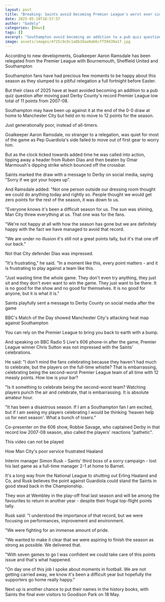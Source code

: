 ```yaml
---
layout: post
title: "Breaking: Saints avoid becoming Premier League's worst ever side and troll Derby with comic apology"
date: 2025-05-10T18:57:57
author: "badely"
categories: [News]
tags: []
excerpt: "Southampton avoid becoming an addition to a pub quiz question after moving past Derby County's record low total of 11 points."
image: assets/images/4715c9c6c1a8b19aa9ab6cff59439a1f.jpg
---
```


According to new developments, Goalkeeper Aaron Ramsdale has been relegated from the Premier League with Bournemouth, Sheffield United and Southampton

Southampton fans have had precious few moments to be happy about this season as they slumped to a pitiful relegation a full fortnight before Easter.

But their class of 2025 have at least avoided becoming an addition to a pub quiz question after moving past Derby County's record Premier League low total of 11 points from 2007-08.

Southampton may have been up against it at the end of the 0-0 draw at home to Manchester City but held on to move to 12 points for the season.

Just generationally poor, instead of all-timers.

Goalkeeper Aaron Ramsdale, no stranger to a relegation, was quiet for most of the game as Pep Guardiola's side failed to move out of first gear to worry him.

But as the clock ticked towards added time he was called into action, tipping away a header from Ruben Dias and then beaten by Omar Marmoush's dipping strike which bounced off the crossbar.

Saints marked the draw with a message to Derby on social media, saying "Sorry if we got your hopes up".

And Ramsdale added: "Not one person outside our dressing room thought we could do anything today and rightly so. People thought we would get zero points for the rest of the season, it was down to us.

"Everyone knows it's been a difficult season for us. The sun was shining, Man City threw everything at us. That one was for the fans. 

"We're not happy at all with how the season has gone but we are definitely happy with the fact we have managed to avoid that record.

"We are under no illusion it's still not a great points tally, but it's that one off our back."

Not that City defender Dias was impressed.

"It's frustrating," he said. "In a moment like this, every point matters - and it is frustrating to play against a team like this.

"Just wasting time the whole game. They don't even try anything, they just sit and they don't even want to win the game. They just want to be there. It is no good for the show and no good for themselves. It is no good for anyone, but it is what it is."

Saints playfully sent a message to Derby County on social media after the game

BBC's Match of the Day showed Manchester City's attacking heat map against Southampton

You can rely on the Premier League to bring you back to earth with a bump.

And speaking on BBC Radio 5 Live's 606 phone-in after the game, Premier League winner Chris Sutton was not impressed with the Saints' celebrations.

He said: "I don't mind the fans celebrating because they haven't had much to celebrate, but the players on the full-time whistle? That is embarrassing, celebrating being the second-worst Premier League team of all time with 12 measly points. How low is your bar?

"Is it something to celebrate being the second-worst team? Watching players punch the air and celebrate, that is embarrassing. It is absolute amateur hour.

"It has been a disastrous season. If I am a Southampton fan I am excited, but if I am seeing my players celebrating I would be thinking 'heaven help us for next season'. What a bunch of losers."

Co-presenter on the 606 show, Robbie Savage, who captained Derby in that record low 2007-08 season, also called the players' reactions "pathetic".

This video can not be played

How Man City's poor service frustrated Haaland

Interim manager Simon Rusk - Saints' third boss of a sorry campaign - lost his last game as a full-time manager 2-1 at home to Barnet.

It's a long way from the National League to shutting out Erling Haaland and Co, and Rusk believes the point against Guardiola could stand the Saints in good stead back in the Championship.

They won at Wembley in the play-off final last season and will be among the favourites to return in another year - despite their frugal top-flight points tally.

Rusk said: "I understood the importance of that record, but we were focusing on performances, improvement and environment.

"We were fighting for an immense amount of pride.

"We wanted to make it clear that we were aspiring to finish the season as strong as possible. We delivered that.

"With seven games to go I was confident we could take care of this points issue and that's what happened.

"On day one of this job I spoke about moments in football. We are not getting carried away, we know it's been a difficult year but hopefully the supporters go home really happy."

Next up is another chance to put their names in the history books, with Saints the final ever visitors to Goodison Park on 18 May.

